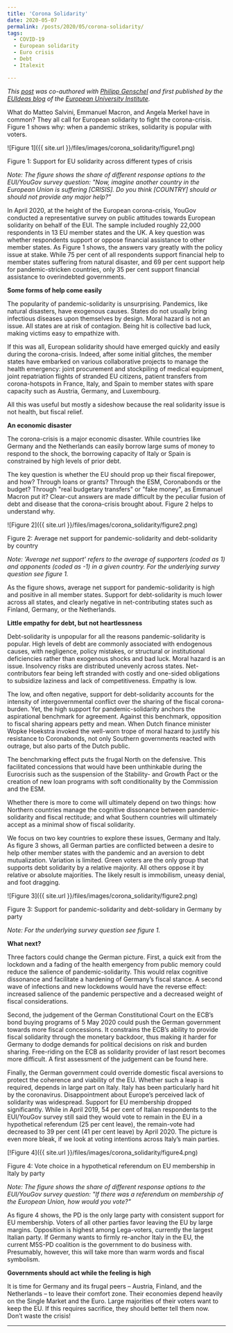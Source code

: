 ```yaml
---
title: 'Corona Solidarity'
date: 2020-05-07
permalink: /posts/2020/05/corona-solidarity/
tags:
  - COVID-19
  - European solidarity
  - Euro crisis
  - Debt
  - Italexit

---
```


*This [post](https://euideas.eui.eu/2020/05/07/corona-solidarity/) was co-authored with [Philipp Genschel](https://www.eui.eu/DepartmentsAndCentres/PoliticalAndSocialSciences/People/Professors/Genschel) and first published by the [EUIdeas blog](https://euideas.eui.eu/) of the [European University Institute](https://eui.eu).*

What do Matteo Salvini, Emmanuel Macron, and Angela Merkel have in common? They all call for European solidarity to fight the corona-crisis. Figure 1 shows why: when a pandemic strikes, solidarity is popular with voters.

![Figure 1]({{ site.url }}/files/images/corona_solidarity/figure1.png)

Figure 1: Support for EU solidarity across different types of crisis

*Note: The figure shows the share of different response options to the EUI/YouGov survey question: "Now, imagine another country in the European Union is suffering [CRISIS]. Do you think [COUNTRY] should or should not provide any major help?"*

In April 2020, at the height of the European corona-crisis, YouGov conducted a representative survey on public attitudes towards European solidarity on behalf of the EUI. The sample included roughly 22,000 respondents in 13 EU member states and the UK. A key question was whether respondents support or oppose financial assistance to other member states. As Figure 1 shows, the answers vary greatly with the policy issue at stake. While 75 per cent of all respondents support financial help to member states suffering from natural disaster, and 69 per cent support help for pandemic-stricken countries, only 35 per cent support financial assistance to overindebted governments.

**Some forms of help come easily**

The popularity of pandemic-solidarity is unsurprising. Pandemics, like natural disasters, have exogenous causes. States do not usually bring infectious diseases upon themselves by design. Moral hazard is not an issue. All states are at risk of contagion. Being hit is collective bad luck, making victims easy to empathize with.

If this was all, European solidarity should have emerged quickly and easily during the corona-crisis. Indeed, after some initial glitches, the member states have embarked on various collaborative projects to manage the health emergency: joint procurement and stockpiling of medical equipment, joint repatriation flights of stranded EU citizens, patient transfers from corona-hotspots in France, Italy, and Spain to member states with spare capacity such as Austria, Germany, and Luxembourg.

All this was useful but mostly a sideshow because the real solidarity issue is not health, but fiscal relief.

**An economic disaster**

The corona-crisis is a major economic disaster. While countries like Germany and the Netherlands can easily borrow large sums of money to respond to the shock, the borrowing capacity of Italy or Spain is constrained by high levels of prior debt.

The key question is whether the EU should prop up their fiscal firepower, and how? Through loans or grants? Through the ESM, Coronabonds or the budget? Through "real budgetary transfers" or "fake money", as Emmanuel Macron put it? Clear-cut answers are made difficult by the peculiar fusion of debt and disease that the corona-crisis brought about. Figure 2 helps to understand why.

![Figure 2]({{ site.url }}/files/images/corona_solidarity/figure2.png)

Figure 2: Average net support for pandemic-solidarity and debt-solidarity by country

*Note: 'Average net support' refers to the average of supporters (coded as 1) and opponents (coded as -1) in a given country. For the underlying survey question see figure 1.*

As the figure shows, average net support for pandemic-solidarity is high and positive in all member states. Support for debt-solidarity is much lower across all states, and clearly negative in net-contributing states such as Finland, Germany, or the Netherlands.

**Little empathy for debt, but not heartlessness**

Debt-solidarity is unpopular for all the reasons pandemic-solidarity is popular. High levels of debt are commonly associated with endogenous causes, with negligence, policy mistakes, or structural or institutional deficiencies rather than exogenous shocks and bad luck. Moral hazard is an issue. Insolvency risks are distributed unevenly across states. Net-contributors fear being left stranded with costly and one-sided obligations to subsidize laziness and lack of competitiveness. Empathy is low.

The low, and often negative, support for debt-solidarity accounts for the intensity of intergovernmental conflict over the sharing of the fiscal corona-burden. Yet, the high support for pandemic-solidarity anchors the aspirational benchmark for agreement. Against this benchmark, opposition to fiscal sharing appears petty and mean. When Dutch finance minister Wopke Hoekstra invoked the well-worn trope of moral hazard to justify his resistance to Coronabonds, not only Southern governments reacted with outrage, but also parts of the Dutch public.

The benchmarking effect puts the frugal North on the defensive. This facilitated concessions that would have been unthinkable during the Eurocrisis such as the suspension of the Stability- and Growth Pact or the creation of new loan programs with soft conditionality by the Commission and the ESM.

Whether there is more to come will ultimately depend on two things: how Northern countries manage the cognitive dissonance between pandemic-solidarity and fiscal rectitude; and what Southern countries will ultimately accept as a minimal show of fiscal solidarity.

We focus on two key countries to explore these issues, Germany and Italy. As figure 3 shows, all German parties are conflicted between a desire to help other member states with the pandemic and an aversion to debt mutualization. Variation is limited. Green voters are the only group that supports debt solidarity by a relative majority. All others oppose it by relative or absolute majorities. The likely result is immobilism, uneasy denial, and foot dragging.

![Figure 3]({{ site.url }}/files/images/corona_solidarity/figure2.png)

Figure 3: Support for pandemic-solidarity and debt-solidary in Germany by party

*Note: For the underlying survey question see figure 1.*

**What next?**

Three factors could change the German picture. First, a quick exit from the lockdown and a fading of the health emergency from public memory could reduce the salience of pandemic-solidarity. This would relax cognitive dissonance and facilitate a hardening of Germany’s fiscal stance. A second wave of infections and new lockdowns would have the reverse effect: increased salience of the pandemic perspective and a decreased weight of fiscal considerations.

Second, the judgement of the German Constitutional Court on the ECB’s bond buying programs of 5 May 2020 could push the German government towards more fiscal concessions. It constrains the ECB’s ability to provide fiscal solidarity through the monetary backdoor, thus making it harder for Germany to dodge demands for political decisions on risk and burden sharing. Free-riding on the ECB as solidarity provider of last resort becomes more difficult. A first assessment of the judgement can be found here.

Finally, the German government could override domestic fiscal aversions to protect the coherence and viability of the EU. Whether such a leap is required, depends in large part on Italy. Italy has been particularly hard hit by the coronavirus. Disappointment about Europe’s perceived lack of solidarity was widespread. Support for EU membership dropped significantly. While in April 2019, 54 per cent of Italian respondents to the EUI/YouGov survey still said they would vote to remain in the EU in a hypothetical referendum (25 per cent leave), the remain-vote had decreased to 39 per cent (41 per cent leave) by April 2020. The picture is even more bleak, if we look at voting intentions across Italy’s main parties.

[!Figure 4]({{ site.url }}/files/images/corona_solidarity/figure4.png)

Figure 4: Vote choice in a hypothetical referendum on EU membership in Italy by party

*Note: The figure shows the share of different response options to the EUI/YouGov survey question: "If there was a referendum on membership of the European Union, how would you vote?"*

As figure 4 shows, the PD is the only large party with consistent support for EU membership. Voters of all other parties favor leaving the EU by large margins. Opposition is highest among Lega-voters, currently the largest Italian party. If Germany wants to firmly re-anchor Italy in the EU, the current M5S-PD coalition is the government to do business with. Presumably, however, this will take more than warm words and fiscal symbolism.

**Governments should act while the feeling is high**

It is time for Germany and its frugal peers – Austria, Finland, and the Netherlands – to leave their comfort zone. Their economies depend heavily on the Single Market and the Euro. Large majorities of their voters want to keep the EU. If this requires sacrifice, they should better tell them now. Don’t waste the crisis!


------